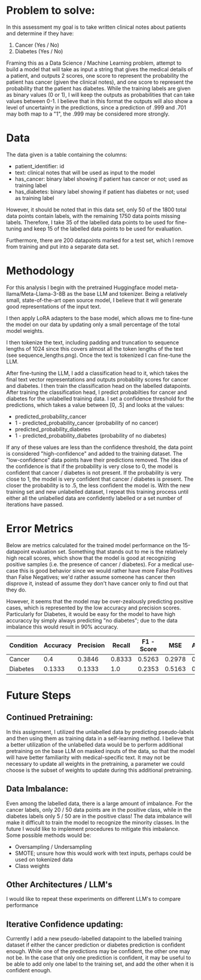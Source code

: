 # Problem to solve: 
In this assessment my goal is to take written clinical notes about patients and determine if they have:
1. Cancer (Yes / No)
2. Diabetes (Yes / No)

Framing this as a Data Science / Machine Learning problem, attempt to build a model that will take as input a string that gives the medical details of a patient, and outputs 2 scores, one score to represent the probability the patient has cancer (given the clinical notes), and one score to represent the probability that the patient has diabetes. While the training labels are given as binary values (0 or 1), I will keep the outputs as probabilities that can take values between 0-1. I believe that in this format the outputs will also show a level of uncertainty in the predictions, since a prediction of .999 and .701 may both map to a "1", the .999 may be considered more strongly.


# Data
The data given is a table containing the columns: 
* patient_identifier: id
* text: clinical notes that will be used as input to the model
* has_cancer: binary label showing if patient has cancer or not; used as training label
* has_diabetes: binary label showing if patient has diabetes or not; used as training label


However, it should be noted that in this data set, only 50 of the 1800 total data points contain labels, with the remaining 1750 data points missing labels. 
Therefore, I take 35 of the labelled data points to be used for fine-tuning and keep 15 of the labelled data points to be used for evaluation.


Furthermore, there are 200 datapoints marked for a test set, which I remove from training and put into a separate data set.

# Methodology
For this analysis I begin with the pretrained Huggingface model meta-llama/Meta-Llama-3-8B as the base LLM and tokenizer. Being a relatively small, state-of-the-art open source model, I believe that it will generate good representations of the input text.

I then apply LoRA adapters to the base model, which allows me to fine-tune the model on our data by updating only a small percentage of the total model weights.

I then tokenize the text, including padding and truncation to sequence lengths of 1024 since this covers almost all the token lengths of the text (see sequence_lengths.png). Once the text is tokenized I can fine-tune the LLM. 

After fine-tuning the LLM, I add a classification head to it, which takes the final text vector representations and outputs probability scores for cancer and diabetes. I then train the classification head on the labelled datapoints. After training the classification head, I predict probabilties for cancer and diabetes for the unlabelled training data. I set a confidence threshold for the predictions, which takes a value between [0, .5] and looks at the values:
* predicted_probability_cancer
* 1 - predicted_probability_cancer (probability of no cancer)
* predicted_probability_diabetes
* 1 - predicted_probability_diabetes (probability of no diabetes)

If any of these values are less than the confidence threshold, the data point is considered "high-confidence" and added to the training dataset. The "low-confidence" data points have their predictions removed. The idea of the confidence is that if the probability is very close to 0, the model is confident that cancer / diabetes is not present. If the probability is very close to 1, the model is very confident that cancer / diabetes is present. The closer the probability is to .5, the less confident the model is. With the new training set and new unlabelled dataset, I repeat this training process until either all the unlabelled data are confidently labelled or a set number of iterations have passed.

# Error Metrics
Below are metrics calculated for the trained model performance on the 15-datapoint evaluation set. Something that stands out to me is the relatively high recall scores, which show that the model is good at recognizing positive samples (i.e. the presence of cancer / diabetes). For a medical use-case this is good behavior since we would rather have more False Positives than False Negatives; we'd rather assume someone has cancer then disprove it, instead of assume they don't have cancer only to find out that they do.


However, it seems that the model may be over-zealously predicting positive cases, which is represented by the low accuracy and precision scores. Particularly for Diabetes, it would be easy for the model to have high accuraccy by simply always predicting "no diabetes"; due to the data imbalance this would result in 90% accuracy. 

| Condition     | Accuracy      | Precision     |   Recall      |   F1 - Score  | MSE           | AUROC         | 
| ------------- | ------------- | ------------- | ------------- | ------------- | ------------- | ------------- |
| Cancer        | 0.4           | 0.3846        | 0.8333        | 0.5263        | 0.2978        | 0.4352        |
| Diabetes      | 0.1333        | 0.1333        | 1.0           | 0.2353        | 0.5163        | 0.2692        |

# Future Steps
## Continued Pretraining:
In this assignment, I utilized the unlabelled data by predicting pseudo-labels and then using them as training data in a self-learning method. I believe that a better utilization of the unlabelled data would be to perform additional pretraining on the base LLM on masked inputs of the data, so that the model will have better familiarity with medical-specific text. It may not be necessary to update all weights in the pretraining, a parameter we could choose is the subset of weights to update during this additional pretraining.

## Data Imbalance: 
Even among the labelled data, there is a large amount of imbalance. For the cancer labels, only 20 / 50 data points are in the positive class, while in the diabetes labels only 5 / 50 are in the positive class! The data imbalance will make it difficult to train the model to recognize the minority classes. In the future I would like to implement procedures to mitigate this imbalance. Some possible methods would be:
* Oversampling / Undersampling
* SMOTE; unsure how this would work with text inputs, perhaps could be used on tokenized data
* Class weights

## Other Architectures / LLM's
I would like to repeat these experiments on different LLM's to compare performance

## Iterative Confidence updating:
Currently I add a new pseudo-labelled datapoint to the labelled training dataset if either the cancer prediction or diabetes prediction is confident enough. While one of the predictions may be confident, the other one may not be. In the case that only one prediction is confident, it may be useful to be able to add only one label to the training set, and add the other when it is confident enough.

